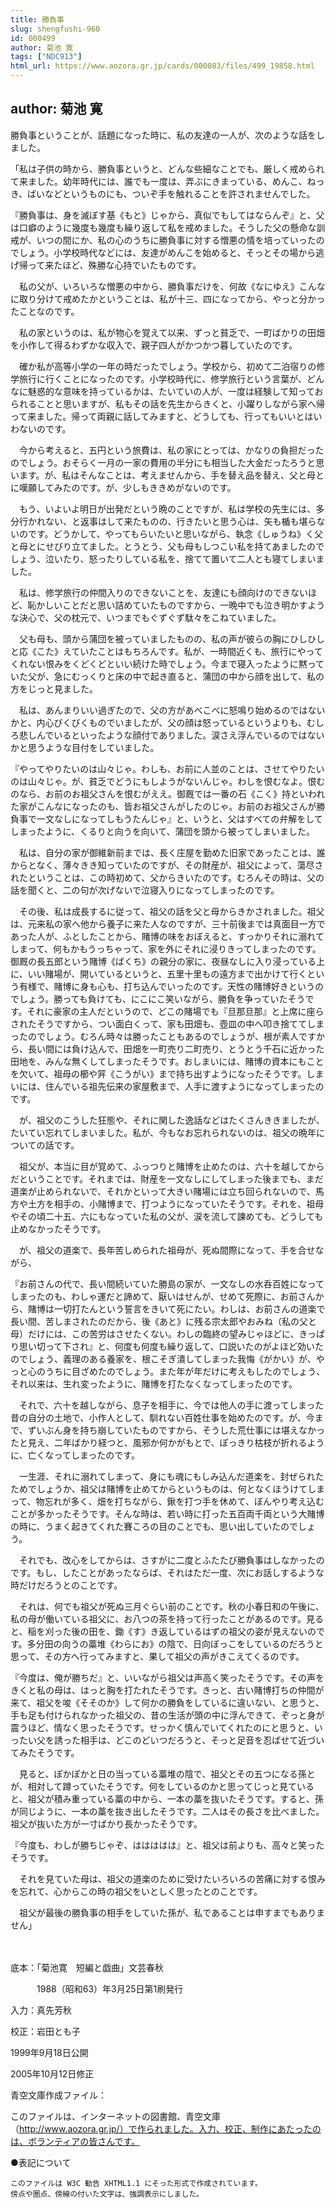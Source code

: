```yaml
---
title: 勝負事
slug: shengfushi-960
id: 000499
author: 菊池 寛
tags: ["NDC913"]
html_url: https://www.aozora.gr.jp/cards/000083/files/499_19858.html
---
```


## author: 菊池 寛

勝負事ということが、話題になった時に、私の友達の一人が、次のような話をしました。

「私は子供の時から、勝負事というと、どんな些細なことでも、厳しく戒められて来ました。幼年時代には、誰でも一度は、弄ぶにきまっている、めんこ、ねっき、ばいなどというものにも、ついぞ手を触れることを許されませんでした。

『勝負事は、身を滅ぼす基《もと》じゃから、真似でもしてはならんぞ』と、父は口癖のように幾度も幾度も繰り返して私を戒めました。そうした父の懸命な訓戒が、いつの間にか、私の心のうちに勝負事に対する憎悪の情を培っていったのでしょう。小学校時代などには、友達がめんこを始めると、そっとその場から逃げ帰って来たほど、殊勝な心持でいたものです。

　私の父が、いろいろな憎悪の中から、勝負事だけを、何故《なにゆえ》こんなに取り分けて戒めたかということは、私が十三、四になってから、やっと分かったことなのです。

　私の家というのは、私が物心を覚えて以来、ずっと貧乏で、一町ばかりの田畑を小作して得るわずかな収入で、親子四人がかつかつ暮していたのです。

　確か私が高等小学の一年の時だったでしょう。学校から、初めて二泊宿りの修学旅行に行くことになったのです。小学校時代に、修学旅行という言葉が、どんなに魅惑的な意味を持っているかは、たいていの人が、一度は経験して知っておられることと思いますが、私もその話を先生からきくと、小躍りしながら家へ帰って来ました。帰って両親に話してみますと、どうしても、行ってもいいとはいわないのです。

　今から考えると、五円という旅費は、私の家にとっては、かなりの負担だったのでしょう。おそらく一月の一家の費用の半分にも相当した大金だったろうと思います。が、私はそんなことは、考えませんから、手を替え品を替え、父と母とに嘆願してみたのです。が、少しもききめがないのです。

　もう、いよいよ明日が出発だという晩のことですが、私は学校の先生には、多分行かれない、と返事はして来たものの、行きたいと思う心は、矢も楯も堪らないのです。どうかして、やってもらいたいと思いながら、執念《しゅうね》く父と母とにせびり立てました。とうとう、父も母もしつこい私を持てあましたのでしょう、泣いたり、怒ったりしている私を、捨てて置いて二人とも寝てしまいました。

　私は、修学旅行の仲間入りのできないことを、友達にも顔向けのできないほど、恥かしいことだと思い詰めていたものですから、一晩中でも泣き明かすような決心で、父の枕元で、いつまでもぐずぐず駄々をこねていました。

　父も母も、頭から蒲団を被っていましたものの、私の声が彼らの胸にひしひしと応《こた》えていたことはもちろんです。私が、一時間近くも、旅行にやってくれない恨みをくどくどといい続けた時でしょう。今まで寝入ったように黙っていた父が、急にむっくりと床の中で起き直ると、蒲団の中から顔を出して、私の方をじっと見ました。

　私は、あんまりいい過ぎたので、父の方があべこべに怒鳴り始めるのではないかと、内心びくびくものでいましたが、父の顔は怒っているというよりも、むしろ悲しんでいるといったような顔付でありました。涙さえ浮んでいるのではないかと思うような目付をしていました。

『やってやりたいのは山々じゃ。わしも、お前に人並のことは、させてやりたいのは山々じゃ。が、貧乏でどうにもしようがないんじゃ。わしを恨むなよ。恨むのなら、お前のお祖父さんを恨むがええ。御厩では一番の石《こく》持といわれた家がこんなになったのも、皆お祖父さんがしたのじゃ。お前のお祖父さんが勝負事で一文なしになってしもうたんじゃ』と、いうと、父はすべての弁解をしてしまったように、くるりと向うを向いて、蒲団を頭から被ってしまいました。

　私は、自分の家が御維新前までは、長く庄屋を勤めた旧家であったことは、誰からとなく、薄々きき知っていたのですが、その財産が、祖父によって、蕩尽されたということは、この時初めて、父からきいたのです。むろんその時は、父の話を聞くと、二の句が次げないで泣寝入りになってしまったのです。

　その後、私は成長するに従って、祖父の話を父と母からきかされました。祖父は、元来私の家へ他から養子に来た人なのですが、三十前後までは真面目一方であった人が、ふとしたことから、賭博の味をおぼえると、すっかりそれに溺れてしまって、何もかもうっちゃって、家を外にそれに浸りきってしまったのです。御厩の長五郎という賭博《ばくち》の親分の家に、夜昼なしに入り浸っている上に、いい賭場が、開いているというと、五里十里もの遠方まで出かけて行くという有様で、賭博に身も心も、打ち込んでいったのです。天性の賭博好きというのでしょう。勝っても負けても、にこにこ笑いながら、勝負を争っていたそうです。それに豪家の主人だというので、どこの賭場でも『旦那旦那』と上席に座らされたそうですから、つい面白くって、家も田畑も、壺皿の中へ叩き捨ててしまったのでしょう。むろん時々は勝ったこともあるのでしょうが、根が素人ですから、長い間には負け込んで、田畑を一町売り二町売り、とうとう千石に近かった田地を、みんな無くしてしまったそうです。おしまいには、賭博の資本にもことを欠いて、祖母の櫛や笄《こうがい》まで持ち出すようになったそうです。しまいには、住んでいる祖先伝来の家屋敷まで、人手に渡すようになってしまったのです。

　が、祖父のこうした狂態や、それに関した逸話などはたくさんききましたが、たいてい忘れてしまいました。私が、今もなお忘れられないのは、祖父の晩年についての話です。

　祖父が、本当に目が覚めて、ふっつりと賭博を止めたのは、六十を越してからだということです。それまでは、財産を一文なしにしてしまった後までも、まだ道楽が止められないで、それかといって大きい賭場には立ち回られないので、馬方や土方を相手の、小賭博まで、打つようになっていたそうです。それを、祖母やその頃二十五、六にもなっていた私の父が、涙を流して諫めても、どうしても止めなかったそうです。

　が、祖父の道楽で、長年苦しめられた祖母が、死ぬ間際になって、手を合せながら、

『お前さんの代で、長い間続いていた勝島の家が、一文なしの水呑百姓になってしまったのも、わしゃ運だと諦めて、厭いはせんが、せめて死際に、お前さんから、賭博は一切打たんという誓言をきいて死にたい。わしは、お前さんの道楽で長い間、苦しまされたのだから、後《あと》に残る宗太郎やおみね（私の父と母）だけには、この苦労はさせたくない。わしの臨終の望みじゃほどに、きっぱり思い切って下され』と、何度も何度も繰り返して、口説いたのがよほど効いたのでしょう、義理のある養家を、根こそぎ潰してしまった我悔《がかい》が、やっと心のうちに目ざめたのでしょう。また年が年だけに考えもしたのでしょう、それ以来は、生れ変ったように、賭博を打たなくなってしまったのです。

　それで、六十を越しながら、息子を相手に、今では他人の手に渡ってしまった昔の自分の土地で、小作人として、馴れない百姓仕事を始めたのです。が、今まで、ずいぶん身を持ち崩していたものですから、そうした荒仕事には堪えなかったと見え、二年ばかり経つと、風邪か何かがもとで、ぽっきり枯枝が折れるように、亡くなってしまったのです。

　一生涯、それに溺れてしまって、身にも魂にもしみ込んだ道楽を、封ぜられたためでしょうか、祖父は賭博を止めてからというものは、何となくほうけてしまって、物忘れが多く、畑を打ちながら、鍬を打つ手を休めて、ぼんやり考え込むことが多かったそうです。そんな時は、若い時に打った五百両千両という大賭博の時に、うまく起きてくれた賽ころの目のことでも、思い出していたのでしょう。

　それでも、改心をしてからは、さすがに二度とふたたび勝負事はしなかったのです。もし、したことがあったならば、それはただ一度、次にお話しするような時だけだろうとのことです。

　それは、何でも祖父が死ぬ三月ぐらい前のことです。秋の小春日和の午後に、私の母が働いている祖父に、お八つの茶を持って行ったことがあるのです。見ると、稲を刈った後の田を、鋤《す》き返しているはずの祖父の姿が見えないのです。多分田の向うの藁堆《わらにお》の陰で、日向ぼっこをしているのだろうと思って、その方へ行ってみますと、果して祖父の声がきこえてくるのです。

『今度は、俺が勝ちだ』と、いいながら祖父は声高く笑ったそうです。その声をきくと私の母は、はっと胸を打たれたそうです。きっと、古い賭博打ちの仲間が来て、祖父を唆《そそのか》して何かの勝負をしているに違いない、と思うと、手も足も付けられなかった祖父の、昔の生活が頭の中に浮んできて、ぞっと身が震うほど、情なく思ったそうです。せっかく慎んでいてくれたのにと思うと、いったい父を誘った相手は、どこのどいつだろうと、そっと足音を忍ばせて近づいてみたそうです。

　見ると、ぽかぽかと日の当っている藁堆の陰で、祖父とその五つになる孫とが、相対して蹲っていたそうです。何をしているのかと思ってじっと見ていると、祖父が積み重っている藁の中から、一本の藁を抜いたそうです。すると、孫が同じように、一本の藁を抜き出したそうです。二人はその長さを比べました。祖父が抜いた方が一寸ばかり長かったそうです。

『今度も、わしが勝ちじゃぞ、ははははは』と、祖父は前よりも、高々と笑ったそうです。

　それを見ていた母は、祖父の道楽のために受けたいろいろの苦痛に対する恨みを忘れて、心からこの時の祖父をいとしく思ったとのことです。

　祖父が最後の勝負事の相手をしていた孫が、私であることは申すまでもありません」

　











底本：「菊池寛　短編と戯曲」文芸春秋


　　　1988（昭和63）年3月25日第1刷発行

入力：真先芳秋

校正：岩田とも子

1999年9月18日公開

2005年10月12日修正

青空文庫作成ファイル：

このファイルは、インターネットの図書館、青空文庫（http://www.aozora.gr.jp/）で作られました。入力、校正、制作にあたったのは、ボランティアの皆さんです。









●表記について


	このファイルは W3C 勧告 XHTML1.1 にそった形式で作成されています。
	傍点や圏点、傍線の付いた文字は、強調表示にしました。